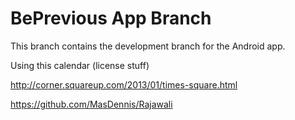 BePrevious App Branch
=====================

This branch contains the development branch for the Android app.

Using this calendar (license stuff)

http://corner.squareup.com/2013/01/times-square.html

https://github.com/MasDennis/Rajawali
